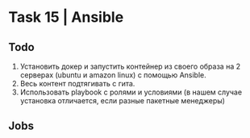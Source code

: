# Task 15 | Ansible

## Todo 
1. Установить докер и запустить контейнер из своего образа на 2 серверах (ubuntu и amazon linux) с помощью Ansible.
2. Весь контент подтягивать с гита. 
3. Использовать playbook с ролями и условиями (в нашем случае установка отличается, если разные пакетные менеджеры) 
## Jobs 
